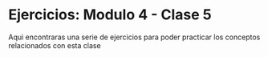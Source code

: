 # Ejercicios: Modulo 4 - Clase 5

Aqui encontraras una serie de ejercicios para poder practicar los conceptos relacionados con esta clase
